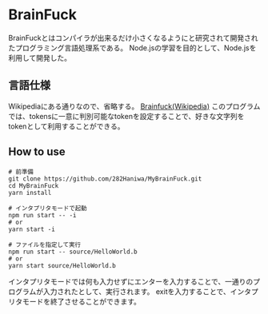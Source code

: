 # BrainFuck

BrainFuckとはコンパイラが出来るだけ小さくなるようにと研究されて開発されたプログラミング言語処理系である。
Node.jsの学習を目的として、Node.jsを利用して開発した。

## 言語仕様

Wikipediaにある通りなので、省略する。
[Brainfuck(Wikipedia)](https://ja.wikipedia.org/wiki/Brainfuck)
このプログラムでは、tokensに一意に判別可能なtokenを設定することで、好きな文字列をtokenとして利用することができる。

## How to use
```
# 前準備
git clone https://github.com/282Haniwa/MyBrainFuck.git
cd MyBrainFuck
yarn install

# インタプリタモードで起動
npm run start -- -i
# or
yarn start -i

# ファイルを指定して実行
npm run start -- source/HelloWorld.b
# or
yarn start source/HelloWorld.b
```

インタプリタモードでは何も入力せずにエンターを入力することで、一通りのプログラムが入力されたとして、実行されます。
exitを入力することで、インタプリタモードを終了させることができます。

